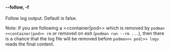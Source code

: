 #### **--follow**, **-f**

Follow log output.  Default is false.

Note: If you are following a <<container|pod>> which is removed by `podman <<container|pod>> rm`
or removed on exit (`podman run --rm ...`), then there is a chance that the log
file will be removed before `podman<< pod|>> logs` reads the final content.
